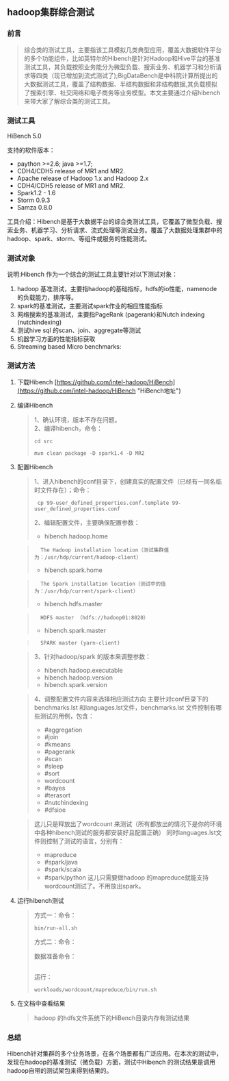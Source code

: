 ## hadoop集群综合测试
### 前言
>综合类的测试工具，主要指该工具模拟几类典型应用，覆盖大数据软件平台的多个功能组件，比如英特尔的Hibench是针对Hadoop和Hive平台的基准测试工具，其负载按照业务能分为微型负载、搜索业务、机器学习和分析请求等四类（现已增加到流式测试了);BigDataBench是中科院计算所提出的大数据测试工具，覆盖了结构数据、半结构数据和非结构数据,其负载模拟了搜索引擎、社交网络和电子商务等业务模型。本文主要通过介绍hibench来带大家了解综合类的测试工具。



### 测试工具
HiBench 5.0

支持的软件版本：

- paython >=2.6; java >=1.7;
- CDH4/CDH5 release of MR1 and MR2.
- Apache release of Hadoop 1.x and Hadoop 2.x
- CDH4/CDH5 release of MR1 and MR2.
- Spark1.2 - 1.6
- Storm 0.9.3
- Samza 0.8.0

工具介绍：Hibench是基于大数据平台的综合类测试工具，它覆盖了微型负载、搜索业务、机器学习、分析请求、流式处理等测试业务。覆盖了大数据处理集群中的hadoop、spark、storm、等组件或服务的性能测试。


### 测试对象
说明:Hibench 作为一个综合的测试工具主要针对以下测试对象：

1. hadoop 基准测试，主要指hadoop的基础指标，hdfs的io性能，namenode 的负载能力，排序等。
2. spark的基准测试，主要测试spark作业的相应性能指标
3. 网络搜索的基准测试，主要指PageRank (pagerank)和Nutch indexing (nutchindexing)
4. 测试hive sql 的scan、join、aggregate等测试
5. 机器学习方面的性能指标获取
6. Streaming based Micro benchmarks:



### 测试方法
1. 下载Hibench [https://github.com/intel-hadoop/HiBench](https://github.com/intel-hadoop/HiBench "HiBench地址")
2. 编译Hibench 
	  >1、确认环境，版本不存在问题。  
	  >2、编译hibench，命令：
	  >
	  >```shell  
	  >cd src
	  >```
	  >
	  >```shell
	  > mvn clean package -D spark1.4 -D MR2
	  >```
		
3. 配置Hibench
	>1、进入hibench的conf目录下，创建真实的配置文件（已经有一同名临时文件存在）；命令：
	>````shell
	>  cp 99-user_defined_properties.conf.template 99-user_defined_properties.conf
	>````
	>
	>2、编辑配置文件，主要确保配置参数：  
	>
	>-  hibench.hadoop.home  

	>       The Hadoop installation location（测试集群值为：/usr/hdp/current/hadoop-client）
	>-  hibench.spark.home           

	>       The Spark installation location（测试中的值为：/usr/hdp/current/spark-client）
	>-  hibench.hdfs.master      

	>       HDFS master （hdfs://hadoop01:8020）
	>-  hibench.spark.master     

	>       SPARK master (yarn-client)

	>3、针对hadoop/spark 的版本来调整参数：  
	>
	>- hibench.hadoop.executable
	>- hibench.hadoop.version
	>- hibench.spark.version

	>4、调整配置文件内容来选择相应测试方向
	>      主要针对conf目录下的benchmarks.lst 和languages.lst文件，benchmarks.lst 文件控制有哪些测试的用例，包含：
	>      
	>- #aggregation
	>- #join
	>- #kmeans
	>- #pagerank
	>- #scan
	>- #sleep
	>- #sort
	>- wordcount
	>- #bayes
	>- #terasort
	>- #nutchindexing
	>- #dfsioe

	>这儿只是释放出了wordcount 来测试（所有都放出的情况下是你的环境中各种hibench测试的服务都安装好且配置正确）
	>同时languages.lst文件则控制了测试的语言，分别有：  
	>
	>- mapreduce
	>- #spark/java
	>- #spark/scala
	>- #spark/python
	>这儿只需要做hadoop 的mapreduce就能支持wordcount测试了。不用放出spark。

4. 运行hibench测试
	>方式一：命令：
	>```shell
	>bin/run-all.sh
	>```
	>
	>方式二：命令：
	>
	>数据准备命令：
	>```shell workloads/测试名/prepare/prepare.sh
	>```
	>
	>运行：
	>```shell
	>workloads/wordcount/mapreduce/bin/run.sh
	>```
	>
5. 在文档中查看结果
	>hadoop 的hdfs文件系统下的HiBench目录内存有测试结果
	>


### 总结
Hibench针对集群的多个业务场景，在各个场景都有广泛应用。在本次的测试中，发现在hadoop的基准测试（微负载）方面，测试中Hibench 的测试结果是调用hadoop自带的测试架包来得到结果的。
